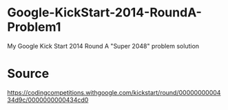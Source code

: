 # Google-KickStart-2014-RoundA-Problem1
My Google Kick Start 2014 Round A "Super 2048" problem solution
# Source
https://codingcompetitions.withgoogle.com/kickstart/round/0000000000434d9c/0000000000434cd0
